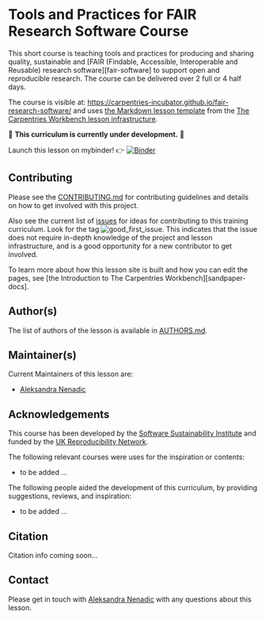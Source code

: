 # Tools and Practices for FAIR Research Software Course

This short course is teaching tools and practices for producing and sharing quality, 
sustainable and [FAIR (Findable, Accessible, Interoperable and Reusable) research software][fair-software] 
to support open and reproducible research. 
The course can be delivered over 2 full or 4 half days.

The course is visible at: https://carpentries-incubator.github.io/fair-research-software/ and uses [the Markdown lesson template][workbench-markdown-template] from the [The Carpentries Workbench lesson infrastructure][sandpaper-documentation].

🚧 **This curriculum is currently under development.** 🚧

Launch this lesson on mybinder! 👉 [![Binder](https://mybinder.org/badge_logo.svg)](https://mybinder.org/v2/gh/carpentries-incubator/fair-research-software/HEAD?urlpath=rstudio)

## Contributing

Please see the [CONTRIBUTING.md](CONTRIBUTING.md) for contributing guidelines and details on how to get involved with this project.

Also see the current list of [issues](https://github.com/softwaresaved/fair-research-software/issues)
for ideas for contributing to this training curriculum. Look for the tag ![good_first_issue](https://img.shields.io/badge/-good%20first%20issue-gold.svg).
This indicates that the issue does not require in-depth knowledge of the project
and lesson infrastructure,
and is a good opportunity for a new contributor to get involved.

To learn more about how this lesson site is built and how you can edit the pages, see [the Introduction to The Carpentries Workbench][sandpaper-docs].

## Author(s)
The list of authors of the lesson is available in [AUTHORS.md](AUTHORS.md).

## Maintainer(s)

Current Maintainers of this lesson are:

* [Aleksandra Nenadic](https://github.com/anenadic)

<!-- The Maintainer Team aims to meet at 12:00 UTC on the fourth Friday of each month. -->

## Acknowledgements

This course has been developed by the [Software Sustainability Institute][ssi] and funded by the [UK Reproducibility Network][ukrn].  

The following relevant courses were uses for the inspiration or contents:

* to be added ...

The following people aided the development of this curriculum,
by providing suggestions, reviews, and inspiration:

* to be added ...

## Citation

Citation info coming soon...

## Contact

Please get in touch with [Aleksandra Nenadic](a.nenadic@software.ac.uk) with any questions about this lesson.

[sandpaper-documentation]: https://carpentries.github.io/sandpaper-docs/
[workbench-markdown-template]: https://github.com/carpentries/workbench-template-md/
[ssi]: https:/www.software.ac.uk
[ukrn]: https://www.ukrn.org/
